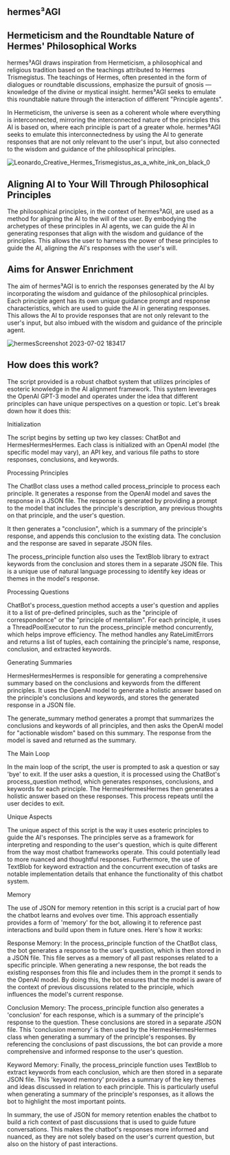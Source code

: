 ## hermes³AGI

## Hermeticism and the Roundtable Nature of Hermes' Philosophical Works

hermes³AGI draws inspiration from Hermeticism, a philosophical and religious tradition based on the teachings attributed to Hermes Trismegistus. The teachings of Hermes, often presented in the form of dialogues or roundtable discussions, emphasize the pursuit of gnosis — knowledge of the divine or mystical insight. hermes³AGI seeks to emulate this roundtable nature through the interaction of different "Principle agents".

In Hermeticism, the universe is seen as a coherent whole where everything is interconnected, mirroring the interconnected nature of the principles this AI is based on, where each principle is part of a greater whole. hermes³AGI seeks to emulate this interconnectedness by using the AI to generate responses that are not only relevant to the user's input, but also connected to the wisdom and guidance of the philosophical principles.

![Leonardo_Creative_Hermes_Trismegistus_as_a_white_ink_on_black_0](https://github.com/EveryOneIsGross/hermesAGI/assets/23621140/0033fc5d-5ec9-42b5-a6c6-31b59d008f0b)


## Aligning AI to Your Will Through Philosophical Principles

The philosophical principles, in the context of hermes³AGI, are used as a method for aligning the AI to the will of the user. By embodying the archetypes of these principles in AI agents, we can guide the AI in generating responses that align with the wisdom and guidance of the principles. This allows the user to harness the power of these principles to guide the AI, aligning the AI's responses with the user's will.

## Aims for Answer Enrichment

The aim of hermes³AGI is to enrich the responses generated by the AI by incorporating the wisdom and guidance of the philosophical principles. Each principle agent has its own unique guidance prompt and response characteristics, which are used to guide the AI in generating responses. This allows the AI to provide responses that are not only relevant to the user's input, but also imbued with the wisdom and guidance of the principle agent.

![hermesScreenshot 2023-07-02 183417](https://github.com/EveryOneIsGross/hermesAGI/assets/23621140/42c3719b-8c3b-4fc6-b972-0d96e2ef47e3)

## How does this work?

The script provided is a robust chatbot system that utilizes principles of esoteric knowledge in the AI alignment framework. This system leverages the OpenAI GPT-3 model and operates under the idea that different principles can have unique perspectives on a question or topic. Let's break down how it does this:

Initialization

The script begins by setting up two key classes: ChatBot and HermesHermesHermes. Each class is initialized with an OpenAI model (the specific model may vary), an API key, and various file paths to store responses, conclusions, and keywords.

Processing Principles

The ChatBot class uses a method called process_principle to process each principle. It generates a response from the OpenAI model and saves the response in a JSON file. The response is generated by providing a prompt to the model that includes the principle's description, any previous thoughts on that principle, and the user's question.

It then generates a "conclusion", which is a summary of the principle's response, and appends this conclusion to the existing data. The conclusion and the response are saved in separate JSON files.

The process_principle function also uses the TextBlob library to extract keywords from the conclusion and stores them in a separate JSON file. This is a unique use of natural language processing to identify key ideas or themes in the model's response.

Processing Questions

ChatBot's process_question method accepts a user's question and applies it to a list of pre-defined principles, such as the "principle of correspondence" or the "principle of mentalism". For each principle, it uses a ThreadPoolExecutor to run the process_principle method concurrently, which helps improve efficiency. The method handles any RateLimitErrors and returns a list of tuples, each containing the principle's name, response, conclusion, and extracted keywords.

Generating Summaries

HermesHermesHermes is responsible for generating a comprehensive summary based on the conclusions and keywords from the different principles. It uses the OpenAI model to generate a holistic answer based on the principle's conclusions and keywords, and stores the generated response in a JSON file.

The generate_summary method generates a prompt that summarizes the conclusions and keywords of all principles, and then asks the OpenAI model for "actionable wisdom" based on this summary. The response from the model is saved and returned as the summary.

The Main Loop

In the main loop of the script, the user is prompted to ask a question or say 'bye' to exit. If the user asks a question, it is processed using the ChatBot's process_question method, which generates responses, conclusions, and keywords for each principle. The HermesHermesHermes then generates a holistic answer based on these responses. This process repeats until the user decides to exit.

Unique Aspects

The unique aspect of this script is the way it uses esoteric principles to guide the AI's responses. The principles serve as a framework for interpreting and responding to the user's question, which is quite different from the way most chatbot frameworks operate. This could potentially lead to more nuanced and thoughtful responses. Furthermore, the use of TextBlob for keyword extraction and the concurrent execution of tasks are notable implementation details that enhance the functionality of this chatbot system.

Memory 

The use of JSON for memory retention in this script is a crucial part of how the chatbot learns and evolves over time. This approach essentially provides a form of 'memory' for the bot, allowing it to reference past interactions and build upon them in future ones. Here's how it works:

Response Memory: In the process_principle function of the ChatBot class, the bot generates a response to the user's question, which is then stored in a JSON file. This file serves as a memory of all past responses related to a specific principle. When generating a new response, the bot reads the existing responses from this file and includes them in the prompt it sends to the OpenAI model. By doing this, the bot ensures that the model is aware of the context of previous discussions related to the principle, which influences the model's current response.

Conclusion Memory: The process_principle function also generates a 'conclusion' for each response, which is a summary of the principle's response to the question. These conclusions are stored in a separate JSON file. This 'conclusion memory' is then used by the HermesHermesHermes class when generating a summary of the principle's responses. By referencing the conclusions of past discussions, the bot can provide a more comprehensive and informed response to the user's question.

Keyword Memory: Finally, the process_principle function uses TextBlob to extract keywords from each conclusion, which are then stored in a separate JSON file. This 'keyword memory' provides a summary of the key themes and ideas discussed in relation to each principle. This is particularly useful when generating a summary of the principle's responses, as it allows the bot to highlight the most important points.

In summary, the use of JSON for memory retention enables the chatbot to build a rich context of past discussions that is used to guide future conversations. This makes the chatbot's responses more informed and nuanced, as they are not solely based on the user's current question, but also on the history of past interactions.
